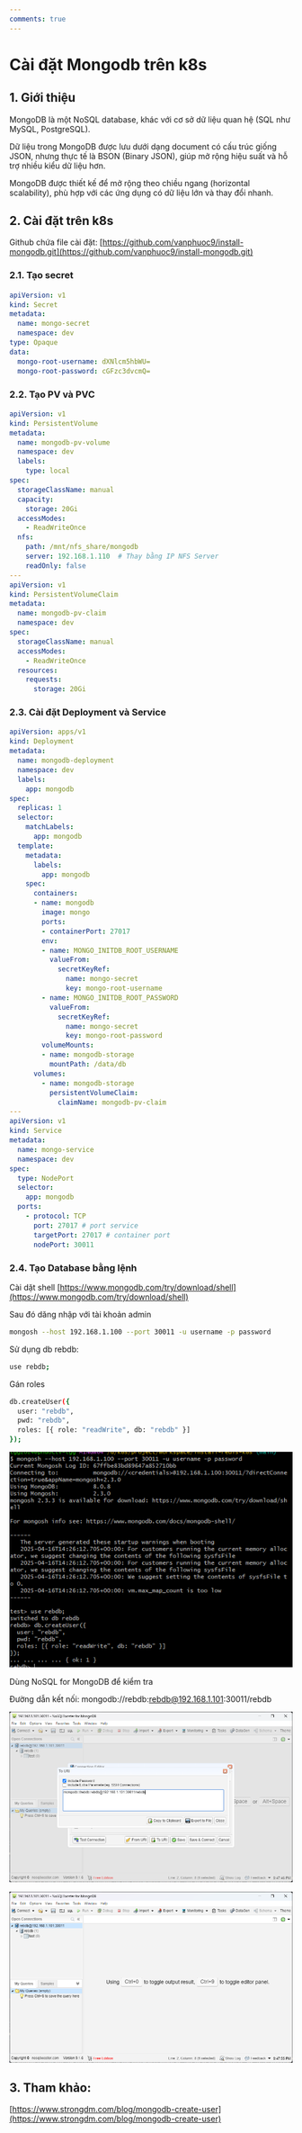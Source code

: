 ```yaml
---
comments: true
---
```

# Cài đặt Mongodb trên k8s

## 1. Giới thiệu

MongoDB là một NoSQL database, khác với cơ sở dữ liệu quan hệ (SQL như MySQL, PostgreSQL).

Dữ liệu trong MongoDB được lưu dưới dạng document có cấu trúc giống JSON, nhưng thực tế là BSON (Binary JSON), giúp mở rộng hiệu suất và hỗ trợ nhiều kiểu dữ liệu hơn.

MongoDB được thiết kế để mở rộng theo chiều ngang (horizontal scalability), phù hợp với các ứng dụng có dữ liệu lớn và thay đổi nhanh.



## 2. Cài đặt trên k8s

Github chứa file cài đặt: [https://github.com/vanphuoc9/install-mongodb.git](https://github.com/vanphuoc9/install-mongodb.git)

### 2.1. Tạo secret


```yaml title="mongo-secret.yaml"  linenums="1"
apiVersion: v1
kind: Secret
metadata:
  name: mongo-secret
  namespace: dev
type: Opaque
data:
  mongo-root-username: dXNlcm5hbWU=
  mongo-root-password: cGFzc3dvcmQ=

```


### 2.2. Tạo PV và PVC 

```yaml title="mongodb-pv.yaml"  linenums="1"
apiVersion: v1
kind: PersistentVolume
metadata:
  name: mongodb-pv-volume
  namespace: dev
  labels:
    type: local
spec:
  storageClassName: manual
  capacity:
    storage: 20Gi
  accessModes:
    - ReadWriteOnce
  nfs:
    path: /mnt/nfs_share/mongodb
    server: 192.168.1.110  # Thay bằng IP NFS Server
    readOnly: false
---
apiVersion: v1
kind: PersistentVolumeClaim
metadata:
  name: mongodb-pv-claim
  namespace: dev
spec:
  storageClassName: manual
  accessModes:
    - ReadWriteOnce
  resources:
    requests:
      storage: 20Gi

```


### 2.3. Cài đặt Deployment và Service



```yaml title="mongodb-dp.yaml"  linenums="1"
apiVersion: apps/v1
kind: Deployment
metadata:
  name: mongodb-deployment
  namespace: dev
  labels:
    app: mongodb
spec:
  replicas: 1
  selector:
    matchLabels:
      app: mongodb
  template:
    metadata:
      labels:
        app: mongodb
    spec:
      containers:
      - name: mongodb
        image: mongo
        ports:
        - containerPort: 27017
        env:
        - name: MONGO_INITDB_ROOT_USERNAME
          valueFrom: 
            secretKeyRef:
              name: mongo-secret
              key: mongo-root-username
        - name: MONGO_INITDB_ROOT_PASSWORD
          valueFrom: 
            secretKeyRef:
              name: mongo-secret
              key: mongo-root-password
        volumeMounts:
        - name: mongodb-storage
          mountPath: /data/db 
      volumes:
        - name: mongodb-storage
          persistentVolumeClaim:
            claimName: mongodb-pv-claim
---
apiVersion: v1
kind: Service
metadata:
  name: mongo-service
  namespace: dev
spec:
  type: NodePort
  selector:
    app: mongodb
  ports:
    - protocol: TCP
      port: 27017 # port service
      targetPort: 27017 # container port
      nodePort: 30011


```

### 2.4. Tạo Database bằng lệnh

Cài dặt shell
 [https://www.mongodb.com/try/download/shell](https://www.mongodb.com/try/download/shell)

Sau đó dăng nhập với tài khoản admin

```bash 
mongosh --host 192.168.1.100 --port 30011 -u username -p password 
```


Sử dụng db rebdb:

```bash 
use rebdb;
```

Gán roles

```bash 
db.createUser({
  user: "rebdb",
  pwd: "rebdb",
  roles: [{ role: "readWrite", db: "rebdb" }]
});
```

![gitops](images/mongodb1.png)

Dùng NoSQL for MongoDB để kiểm tra 

Đường dẫn kết nối: mongodb://rebdb:rebdb@192.168.1.101:30011/rebdb


![gitops](images/mongodb2.png)


![gitops](images/mongodb3.png)


## 3. Tham khảo:

[https://www.strongdm.com/blog/mongodb-create-user](https://www.strongdm.com/blog/mongodb-create-user)

